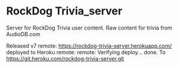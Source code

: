 # RockDog Trivia_server

Server for RockDog Trivia user content.  Raw content for trivia from AudioDB.com

Released v7
remote:        https://rockdog-trivia-server.herokuapp.com/ deployed to Heroku
remote: 
remote: Verifying deploy... done.
To https://git.heroku.com/rockdog-trivia-server.git